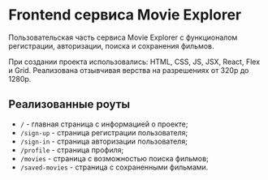 # Frontend сервиса Movie Explorer

Пользовательская часть сервиса Movie Explorer с функционалом регистрации, авторизации, поиска и сохранения фильмов.

При создании проекта использовались: HTML, CSS, JS, JSX, React, Flex и Grid. Реализована отзывчивая верства на разрешениях от 320p до 1280p.

## Реализованные роуты

- `/` - главная страница с информацией о проекте;
- `/sign-up` - страница регистрации пользователя;
- `/sign-in` - страница авторизации пользователя;
- `/profile` - страница профиля;
- `/movies` - страница с возможностью поиска фильмов;
- `/saved-movies` - страница с сохраненными фильмами.
